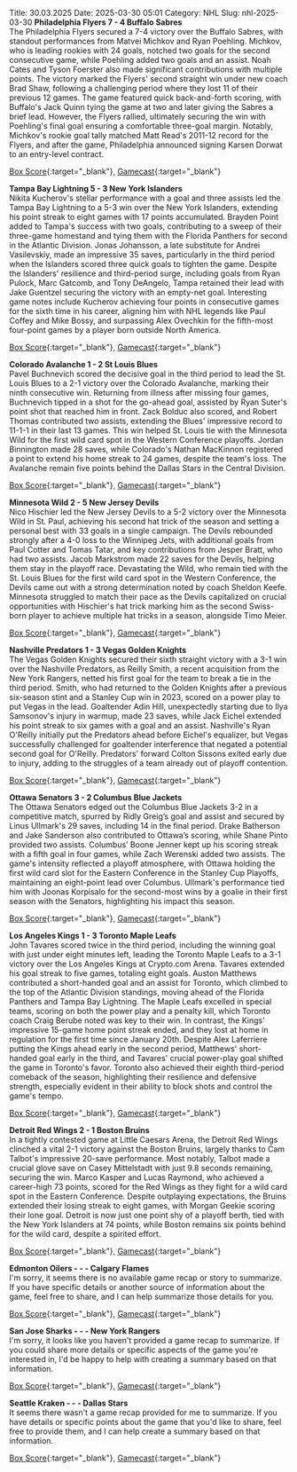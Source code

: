Title: 30.03.2025
Date: 2025-03-30 05:01
Category: NHL 
Slug: nhl-2025-03-30 
**Philadelphia Flyers 7 - 4 Buffalo Sabres**  
The Philadelphia Flyers secured a 7-4 victory over the Buffalo Sabres, with standout performances from Matvei Michkov and Ryan Poehling. Michkov, who is leading rookies with 24 goals, notched two goals for the second consecutive game, while Poehling added two goals and an assist. Noah Cates and Tyson Foerster also made significant contributions with multiple points. The victory marked the Flyers' second straight win under new coach Brad Shaw, following a challenging period where they lost 11 of their previous 12 games. The game featured quick back-and-forth scoring, with Buffalo's Jack Quinn tying the game at two and later giving the Sabres a brief lead. However, the Flyers rallied, ultimately securing the win with Poehling's final goal ensuring a comfortable three-goal margin. Notably, Michkov's rookie goal tally matched Matt Read's 2011-12 record for the Flyers, and after the game, Philadelphia announced signing Karsen Dorwat to an entry-level contract. 

[Box Score](/gamecenter/buf-vs-phi/2025/03/29/2024021159){:target="_blank"}, [Gamecast](https://www.nhl.com/news/buffalo-sabres-philadelphia-flyers-game-recap-march-29){:target="_blank"}<br>

**Tampa Bay Lightning 5 - 3 New York Islanders**  
Nikita Kucherov's stellar performance with a goal and three assists led the Tampa Bay Lightning to a 5-3 win over the New York Islanders, extending his point streak to eight games with 17 points accumulated. Brayden Point added to Tampa's success with two goals, contributing to a sweep of their three-game homestand and tying them with the Florida Panthers for second in the Atlantic Division. Jonas Johansson, a late substitute for Andrei Vasilevskiy, made an impressive 35 saves, particularly in the third period when the Islanders scored three quick goals to tighten the game. Despite the Islanders' resilience and third-period surge, including goals from Ryan Pulock, Marc Gatcomb, and Tony DeAngelo, Tampa retained their lead with Jake Guentzel securing the victory with an empty-net goal. Interesting game notes include Kucherov achieving four points in consecutive games for the sixth time in his career, aligning him with NHL legends like Paul Coffey and Mike Bossy, and surpassing Alex Ovechkin for the fifth-most four-point games by a player born outside North America. 

[Box Score](/gamecenter/nyi-vs-tbl/2025/03/29/2024021160){:target="_blank"}, [Gamecast](https://www.nhl.com/news/new-york-islanders-tampa-bay-lightning-game-recap-march-29){:target="_blank"}<br>

**Colorado Avalanche 1 - 2 St Louis Blues**  
Pavel Buchnevich scored the decisive goal in the third period to lead the St. Louis Blues to a 2-1 victory over the Colorado Avalanche, marking their ninth consecutive win. Returning from illness after missing four games, Buchnevich tipped in a shot for the go-ahead goal, assisted by Ryan Suter's point shot that reached him in front. Zack Bolduc also scored, and Robert Thomas contributed two assists, extending the Blues' impressive record to 11-1-1 in their last 13 games. This win helped St. Louis tie with the Minnesota Wild for the first wild card spot in the Western Conference playoffs. Jordan Binnington made 28 saves, while Colorado's Nathan MacKinnon registered a point to extend his home streak to 24 games, despite the team's loss. The Avalanche remain five points behind the Dallas Stars in the Central Division. 

[Box Score](/gamecenter/stl-vs-col/2025/03/29/2024021161){:target="_blank"}, [Gamecast](https://www.nhl.com/news/st-louis-blues-colorado-avalanche-game-recap-march-29){:target="_blank"}<br>

**Minnesota Wild 2 - 5 New Jersey Devils**  
Nico Hischier led the New Jersey Devils to a 5-2 victory over the Minnesota Wild in St. Paul, achieving his second hat trick of the season and setting a personal best with 33 goals in a single campaign. The Devils rebounded strongly after a 4-0 loss to the Winnipeg Jets, with additional goals from Paul Cotter and Tomas Tatar, and key contributions from Jesper Bratt, who had two assists. Jacob Markstrom made 22 saves for the Devils, helping them stay in the playoff race. Devastating the Wild, who remain tied with the St. Louis Blues for the first wild card spot in the Western Conference, the Devils came out with a strong determination noted by coach Sheldon Keefe. Minnesota struggled to match their pace as the Devils capitalized on crucial opportunities with Hischier's hat trick marking him as the second Swiss-born player to achieve multiple hat tricks in a season, alongside Timo Meier. 

[Box Score](/gamecenter/njd-vs-min/2025/03/29/2024021162){:target="_blank"}, [Gamecast](https://www.nhl.com/news/new-jersey-devils-minnesota-wild-game-recap-march-29){:target="_blank"}<br>

**Nashville Predators 1 - 3 Vegas Golden Knights**  
The Vegas Golden Knights secured their sixth straight victory with a 3-1 win over the Nashville Predators, as Reilly Smith, a recent acquisition from the New York Rangers, netted his first goal for the team to break a tie in the third period. Smith, who had returned to the Golden Knights after a previous six-season stint and a Stanley Cup win in 2023, scored on a power play to put Vegas in the lead. Goaltender Adin Hill, unexpectedly starting due to Ilya Samsonov's injury in warmup, made 23 saves, while Jack Eichel extended his point streak to six games with a goal and an assist. Nashville's Ryan O'Reilly initially put the Predators ahead before Eichel's equalizer, but Vegas successfully challenged for goaltender interference that negated a potential second goal for O'Reilly. Predators' forward Colton Sissons exited early due to injury, adding to the struggles of a team already out of playoff contention. 

[Box Score](/gamecenter/vgk-vs-nsh/2025/03/29/2024021163){:target="_blank"}, [Gamecast](https://www.nhl.com/news/vegas-golden-knights-nashville-predators-game-recap-march-29){:target="_blank"}<br>

**Ottawa Senators 3 - 2 Columbus Blue Jackets**  
The Ottawa Senators edged out the Columbus Blue Jackets 3-2 in a competitive match, spurred by Ridly Greig’s goal and assist and secured by Linus Ullmark's 29 saves, including 14 in the final period. Drake Batherson and Jake Sanderson also contributed to Ottawa’s scoring, while Shane Pinto provided two assists. Columbus’ Boone Jenner kept up his scoring streak with a fifth goal in four games, while Zach Werenski added two assists. The game's intensity reflected a playoff atmosphere, with Ottawa holding the first wild card slot for the Eastern Conference in the Stanley Cup Playoffs, maintaining an eight-point lead over Columbus. Ullmark's performance tied him with Joonas Korpisalo for the second-most wins by a goalie in their first season with the Senators, highlighting his impact this season. 

[Box Score](/gamecenter/cbj-vs-ott/2025/03/29/2024021164){:target="_blank"}, [Gamecast](https://www.nhl.com/news/columbus-blue-jackets-ottawa-senators-game-recap-march-29){:target="_blank"}<br>

**Los Angeles Kings 1 - 3 Toronto Maple Leafs**  
John Tavares scored twice in the third period, including the winning goal with just under eight minutes left, leading the Toronto Maple Leafs to a 3-1 victory over the Los Angeles Kings at Crypto.com Arena. Tavares extended his goal streak to five games, totaling eight goals. Auston Matthews contributed a short-handed goal and an assist for Toronto, which climbed to the top of the Atlantic Division standings, moving ahead of the Florida Panthers and Tampa Bay Lightning. The Maple Leafs excelled in special teams, scoring on both the power play and a penalty kill, which Toronto coach Craig Berube noted was key to their win. In contrast, the Kings' impressive 15-game home point streak ended, and they lost at home in regulation for the first time since January 20th. Despite Alex Laferriere putting the Kings ahead early in the second period, Matthews' short-handed goal early in the third, and Tavares' crucial power-play goal shifted the game in Toronto's favor. Toronto also achieved their eighth third-period comeback of the season, highlighting their resilience and defensive strength, especially evident in their ability to block shots and control the game's tempo. 

[Box Score](/gamecenter/tor-vs-lak/2025/03/29/2024021165){:target="_blank"}, [Gamecast](https://www.nhl.com/news/toronto-maple-leafs-los-angeles-kings-game-recap-march-29){:target="_blank"}<br>

**Detroit Red Wings 2 - 1 Boston Bruins**  
In a tightly contested game at Little Caesars Arena, the Detroit Red Wings clinched a vital 2-1 victory against the Boston Bruins, largely thanks to Cam Talbot's impressive 20-save performance. Most notably, Talbot made a crucial glove save on Casey Mittelstadt with just 9.8 seconds remaining, securing the win. Marco Kasper and Lucas Raymond, who achieved a career-high 73 points, scored for the Red Wings as they fight for a wild card spot in the Eastern Conference. Despite outplaying expectations, the Bruins extended their losing streak to eight games, with Morgan Geekie scoring their lone goal. Detroit is now just one point shy of a playoff berth, tied with the New York Islanders at 74 points, while Boston remains six points behind for the wild card, despite a spirited effort. 

[Box Score](/gamecenter/bos-vs-det/2025/03/29/2024021166){:target="_blank"}, [Gamecast](https://www.nhl.com/news/boston-bruins-detroit-red-wings-game-recap-march-29){:target="_blank"}<br>

**Edmonton Oilers - - - Calgary Flames**  
I'm sorry, it seems there is no available game recap or story to summarize. If you have specific details or another source of information about the game, feel free to share, and I can help summarize those details for you. 

[Box Score](/gamecenter/cgy-vs-edm/2025/03/29/2024021167){:target="_blank"}, [Gamecast](https://www.nhl.com/news/calgary-flames-edmonton-oilers-game-recap-march-29){:target="_blank"}<br>

**San Jose Sharks - - - New York Rangers**  
I'm sorry, it looks like you haven't provided a game recap to summarize. If you could share more details or specific aspects of the game you're interested in, I'd be happy to help with creating a summary based on that information. 

[Box Score](/gamecenter/nyr-vs-sjs/2025/03/29/2024021168){:target="_blank"}, [Gamecast](https://www.nhl.com/news/new-york-rangers-san-jose-sharks-game-recap-march-29){:target="_blank"}<br>

**Seattle Kraken - - - Dallas Stars**  
It seems there wasn't a game recap provided for me to summarize. If you have details or specific points about the game that you'd like to share, feel free to provide them, and I can help create a summary based on that information. 

[Box Score](/gamecenter/dal-vs-sea/2025/03/29/2024021169){:target="_blank"}, [Gamecast](https://www.nhl.com/news/dallas-stars-seattle-kraken-game-recap-march-29){:target="_blank"}<br>

